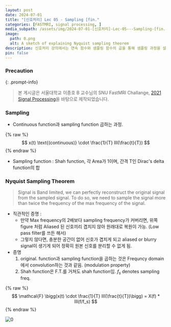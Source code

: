 ```yaml
---
layout: post
date: 2024-07-01
title: "[신호처리] Lec 05 - Sampling [fin."
categories: [FASTMRI, signal processing, ]
media_subpath: /assets/img/2024-07-01-[신호처리]-Lec-05---Sampling-[fin..md
image:
  path: 0.png
  alt: A sketch of explaining Nyquist sampling theorem
description: 신호처리 강의에서는 연속 함수와 샘플링 함수의 곱을 통해 샘플링 과정을 설명하고, 나이퀴스트 샘플링 정리에 따라 신호의 최대 주파수의 두 배 이상으로 샘플링해야 원래 신호를 완벽하게 복원할 수 있음을 강조합니다. 샤 함수와 주파수 도메인에서의 컨볼루션 개념도 다루어집니다.
pin: false
---
```



### Precaution


{: .prompt-info}


> 본 게시글은 서울대학교 이종호 B 교수님의 SNU FastMRI Challange, [2021 Signal Processing](https://www.youtube.com/playlist?list=PLZjIfJn3RN8si1ohhmSoWgH4VYLPwIW84)을 바탕으로 제작되었습니다.


### Sampling

- Continuous function과 sampling function 곱하는 과정.

{% raw %}
$$
x(t) \text{(continuous)} \cdot \frac{1}{T} III(\frac{t}{T})
$$
{% endraw %}

- Sampling function : Shah function, 각 Area가 1이며, 간격 T인 Dirac's delta function의 합

### Nyquist Sampling Theorem


> Signal is Band limited, we can perfectly reconstruct the original signal from the sampled signal. To do so, we need to sample the signal more than twice the frequency of the max frequency of the signal.

- 직관적인 증명 :
	- 만약 Max frequency의 2배보다 sampling frequency가 커버리면, 위쪽 figure 처럼 Aliased 된 신호끼리 겹치지 않아 원래대로 복원이 가능. (Low pass filter를 쓰든 해서)
	- 그렇지 않다면, 충분한 공간이 없어 신호가 겹치게 되고 aliased or blurry signal이 생기게 되어 정확히 원본 신호를 분리할 수 없게 됨.
- 증명
	1. original. function과 sampling function을 곱하는 것은 Frequncy domain에서 convolution하는 것과 같음. (modulation property)
	2. Shah function은 F.T.를 거쳐도 shah function임.
	$f_s$ denotes sampling freq.

{% raw %}
$$
\mathcal{F} \bigg(x(t) \cdot \frac{1}{T} III(\frac{t}{T})\bigg) = X(f) * III(f/f_s)
$$
{% endraw %}


![0](/0.png)


